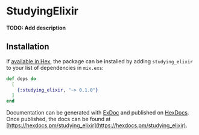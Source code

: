 # StudyingElixir

**TODO: Add description**

## Installation

If [available in Hex](https://hex.pm/docs/publish), the package can be installed
by adding `studying_elixir` to your list of dependencies in `mix.exs`:

```elixir
def deps do
  [
    {:studying_elixir, "~> 0.1.0"}
  ]
end
```

Documentation can be generated with [ExDoc](https://github.com/elixir-lang/ex_doc)
and published on [HexDocs](https://hexdocs.pm). Once published, the docs can
be found at [https://hexdocs.pm/studying_elixir](https://hexdocs.pm/studying_elixir).

